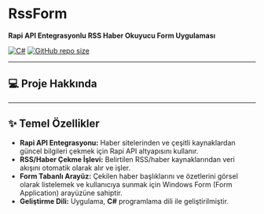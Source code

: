 # RssForm

**Rapi API Entegrasyonlu RSS Haber Okuyucu Form Uygulaması**

[![C#](https://img.shields.io/badge/Language-C%23-blue.svg)](https://docs.microsoft.com/en-us/dotnet/csharp/)
[![GitHub repo size](https://img.shields.io/github/repo-size/abdullahhaktan/RssForm)](https://github.com/abdullahhaktan/RssForm)

---

## 💻 Proje Hakkında

---

## ✨ Temel Özellikler

* **Rapi API Entegrasyonu:** Haber sitelerinden ve çeşitli kaynaklardan güncel bilgileri çekmek için Rapi API altyapısını kullanır.
* **RSS/Haber Çekme İşlevi:** Belirtilen RSS/haber kaynaklarından veri akışını otomatik olarak alır ve işler.
* **Form Tabanlı Arayüz:** Çekilen haber başlıklarını ve özetlerini görsel olarak listelemek ve kullanıcıya sunmak için Windows Form (Form Application) arayüzüne sahiptir.
* **Geliştirme Dili:** Uygulama, **C#** programlama dili ile geliştirilmiştir.

